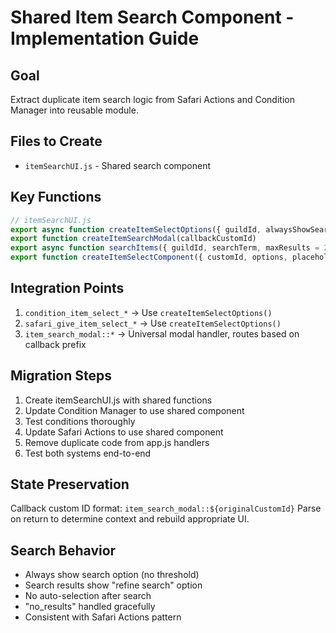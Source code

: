 # Shared Item Search Component - Implementation Guide

## Goal
Extract duplicate item search logic from Safari Actions and Condition Manager into reusable module.

## Files to Create
- `itemSearchUI.js` - Shared search component

## Key Functions
```javascript
// itemSearchUI.js
export async function createItemSelectOptions({ guildId, alwaysShowSearch = true, selectedItemId })
export function createItemSearchModal(callbackCustomId) 
export async function searchItems({ guildId, searchTerm, maxResults = 25 })
export function createItemSelectComponent({ customId, options, placeholder })
```

## Integration Points
1. `condition_item_select_*` → Use `createItemSelectOptions()`
2. `safari_give_item_select_*` → Use `createItemSelectOptions()`
3. `item_search_modal::*` → Universal modal handler, routes based on callback prefix

## Migration Steps
1. Create itemSearchUI.js with shared functions
2. Update Condition Manager to use shared component
3. Test conditions thoroughly
4. Update Safari Actions to use shared component
5. Remove duplicate code from app.js handlers
6. Test both systems end-to-end

## State Preservation
Callback custom ID format: `item_search_modal::${originalCustomId}`
Parse on return to determine context and rebuild appropriate UI.

## Search Behavior
- Always show search option (no threshold)
- Search results show "refine search" option
- No auto-selection after search
- "no_results" handled gracefully
- Consistent with Safari Actions pattern
